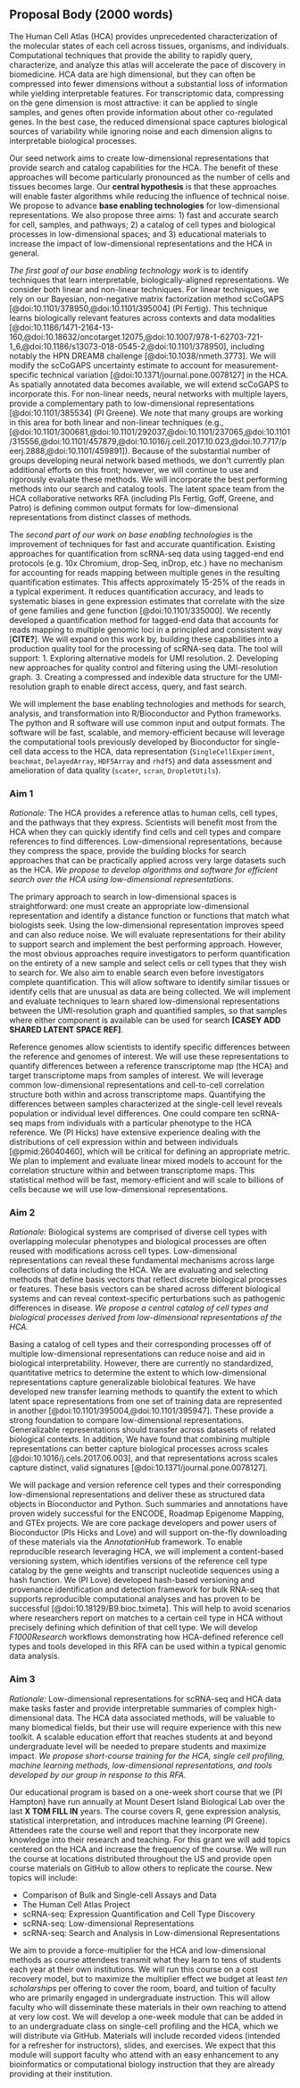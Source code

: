 
## Proposal Body (2000 words)

The Human Cell Atlas (HCA) provides unprecedented characterization of the
molecular states of each cell across tissues, organisms, and individuals.
Computational techniques that provide the ability to rapidly query,
characterize, and analyze this atlas will accelerate the pace of discovery in
biomedicine. HCA data are high dimensional, but they can often be compressed
into fewer dimensions without a substantial loss of information while yielding
interpretable features. For transcriptomic data, compressing on the gene
dimension is most attractive: it can be applied to single samples, and genes
often provide information about other co-regulated genes. In the best case, the
reduced dimensional space captures biological sources of variability while
ignoring noise and each dimension aligns to interpretable biological processes.

Our seed network aims to create low-dimensional representations that provide
search and catalog capabilities for the HCA. The benefit of these approaches
will become particularly pronounced as the number of cells and tissues becomes
large. Our **__central hypothesis__** is that these approaches will enable
faster algorithms while reducing the influence of technical noise. We propose to
advance **__base enabling technologies__** for low-dimensional representations.
We also propose three aims: 1) fast and accurate search for cell, samples, and
pathways; 2) a catalog of cell types and biological processes in low-dimensional
spaces; and 3) educational materials to increase the impact of low-dimensional
representations and the HCA in general.

*The first goal of our base enabling technology work* is to identify techniques
that learn interpretable, biologically-aligned representations. We consider both
linear and non-linear techniques. For linear techniques, we rely on our Bayesian,
non-negative matrix factorization method scCoGAPS
[@doi:10.1101/378950,@doi:10.1101/395004] (PI Fertig). This technique learns
biologically relevant features across contexts and data modalities
[@doi:10.1186/1471-2164-13-160,@doi:10.18632/oncotarget.12075,@doi:10.1007/978-1-62703-721-1_6,@doi:10.1186/s13073-018-0545-2,@doi:10.1101/378950],
including notably the HPN DREAM8 challenge [@doi:10.1038/nmeth.3773]. We will
modify the scCoGAPS uncertainty estimate to account for measurement-specific
technical variation [@doi:10.1371/journal.pone.0078127] in the HCA. As spatially
annotated data becomes available, we will extend scCoGAPS to incorporate this.
For non-linear needs, neural networks with multiple layers, provide a
complementary path to low-dimensional representations [@doi:10.1101/385534] (PI
Greene). We note that many groups are working in this area for both linear and
non-linear techniques (e.g.,
[@doi:10.1101/300681,@doi:10.1101/292037,@doi:10.1101/237065,@doi:10.1101/315556,@doi:10.1101/457879,@doi:10.1016/j.cell.2017.10.023,@doi:10.7717/peerj.2888,@doi:10.1101/459891]).
Because of the substantial number of groups developing neural network based
methods, we don't currently plan additional efforts on this front; however, we
will continue to use and rigorously evaluate these methods. We will incorporate
the best performing methods into our search and catalog tools. The latent space
team from the HCA collaborative networks RFA (including PIs Fertig, Goff,
Greene, and Patro) is defining common output formats for low-dimensional
representations from distinct classes of methods.

The *second part of our work on base enabling technologies* is the improvement
of techniques for fast and accurate quantification. Existing approaches for
quantification from scRNA-seq data using tagged-end end protocols (e.g. 10x
Chromium, drop-Seq, inDrop, etc.) have no mechanism for accounting for reads
mapping between multiple genes in the resulting quantification estimates. This
affects approximately 15-25% of the reads in a typical experiment. It reduces
quantification accuracy, and leads to systematic biases in gene expression
estimates that correlate with the size of gene families and gene function
[@doi:10.1101/335000]. We recently developed a quantification method for
tagged-end data that accounts for reads mapping to multiple genomic loci in a
principled and consistent way [**CITE?**].  We will expand on this work by,
building these capabilities into a production quality tool for the processing of
scRNA-seq data. The tool will support: 1. Exploring alternative models for UMI
resolution. 2. Developing new approaches for quality control and filtering using
the UMI-resolution graph. 3. Creating a compressed and indexible data structure
for the UMI-resolution graph to enable direct access, query, and fast search.

We will implement the base enabling technologies and methods for search,
analysis, and transformation into R/Bioconductor and Python frameworks. The
python and R software will use common input and output formats. The software
will be fast, scalable, and memory-efficient because will leverage the
computational tools previously developed by Bioconductor for single-cell data
access to the HCA, data representation (`SingleCellExperiment`, `beachmat`,
`DelayedArray`, `HDF5Array` and `rhdf5`) and data assessment and amelioration of
data quality (`scater`, `scran`, `DropletUtils`).

### Aim 1

*Rationale:* The HCA provides a reference atlas to human cells, cell types, and
the pathways that they express. Scientists will benefit most from the HCA when
they can quickly identify find cells and cell types and compare references to
find differences. Low-dimensional representations, because they compress the
space, provide the building blocks for search approaches that can be practically
applied across very large datasets such as the HCA. *We propose to develop
algorithms and software for efficient search over the HCA using low-dimensional
representations.*

The primary approach to search in low-dimensional spaces is straightforward: one
must create an appropriate low-dimensional representation and identify a
distance function or functions that match what biologists seek. Using the
low-dimensional representation improves speed and can also reduce noise. We will
evaluate representations for their ability to support search and implement the
best performing approach. However, the most obvious approaches require
investigators to perform quantification on the entirety of a new sample and
select cells or cell types that they wish to search for. We also aim to enable
search even before investigators complete quantification. This will allow
software to identify similar tissues or identify cells that are unusual as data
are being collected. We will implement and evaluate techniques to learn shared
low-dimensional representations between the UMI-resolution graph and quantified
samples, so that samples where either component is available can be used for
search **[CASEY ADD SHARED LATENT SPACE REF]**.

Reference genomes allow scientists to identify specific differences between the
reference and genomes of interest. We will use these representations to quantify
differences between a reference transcriptome map (the HCA) and target
transcriptome maps from samples of interest. We will leverage common
low-dimensional representations and cell-to-cell correlation structure both
within and across transcriptome maps. Quantifying the differences between
samples characterized at the single-cell level reveals population or individual
level differences. One could compare ten scRNA-seq maps from individuals with a
particular phenotype to the HCA reference. We (PI Hicks) have extensive
experience dealing with the distributions of cell expression within and between
individuals [@pmid:26040460], which will be critical for defining an appropriate
metric. We plan to implement and evaluate linear mixed models to account for the
correlation structure within and between transcriptome maps. This statistical
method will be fast, memory-efficient and will scale to billions of cells
because we will use low-dimensional representations.

### Aim 2

*Rationale:* Biological systems are comprised of diverse cell types with
overlapping molecular phenotypes and biological processes are often reused with
modifications across cell types. Low-dimensional representations can reveal
these fundamental mechanisms across large collections of data including the HCA.
We are evaluating and selecting methods that define basis vectors that reflect
discrete biological processes or features. These basis vectors can be shared
across different biological systems and can reveal context-specific
perturbations such as pathogenic differences in disease. *We propose a central
catalog of cell types and biological processes derived from low-dimensional
representations of the HCA.*

Basing a catalog of cell types and their corresponding processes off of multiple
low-dimensional representations can reduce noise and aid in biological
interpretability. However, there are currently no standardized, quantitative
metrics to determine the extent to which low-dimensional representations capture
generalizable biolobical features. We have developed new transfer learning
methods to quantify the extent to which latent space representations from one
set of training data are represented in another
[@doi:10.1101/395004,@doi:10.1101/395947]. These provide a strong foundation to
compare low-dimensional representations. Generalizable representations should
transfer across datasets of related biological contexts. In addition, We have
found that combining multiple representations can better capture biological
processes across scales [@doi:10.1016/j.cels.2017.06.003], and that
representations across scales capture distinct, valid signatures
[@doi:10.1371/journal.pone.0078127].

We will package and version reference cell types and their corresponding
low-dimensional representations and deliver these as structured data objects in
Bioconductor and Python. Such summaries and annotations have proven widely
successful for the ENCODE, Roadmap Epigenome Mapping, and GTEx projects. We are
core package developers and power users of Bioconductor (PIs Hicks and Love) and
will support on-the-fly downloading of these materials via the *AnnotationHub*
framework. To enable reproducible research leveraging HCA, we will implement a
content-based versioning system, which identifies versions of the reference cell
type catalog by the gene weights and transcript nucleotide sequences using a
hash function. We (PI Love) developed hash-based versioning and provenance
identification and detection framework for bulk RNA-seq that supports
reproducible computational analyses and has proven to be successful
[@doi:10.18129/B9.bioc.tximeta]. This will help to avoid scenarios where
researchers report on matches to a certain cell type in HCA without precisely
defining which definition of that cell type. We will develop *F1000Research*
workflows demonstrating how HCA-defined reference cell types and tools developed
in this RFA can be used within a typical genomic data analysis.

### Aim 3

*Rationale:* Low-dimensional representations for scRNA-seq and HCA data make
tasks faster and provide interpretable summaries of complex high-dimensional
data. The HCA data associated methods, will be valuable to many biomedical
fields, but their use will require experience with this new toolkit. A scalable
education effort that reaches students at and beyond undergraduate level will be
needed to prepare students and maximize impact. *We propose short-course
training for the HCA, single cell profiling, machine learning methods,
low-dimensional representations, and tools developed by our group in response to
this RFA.*

Our educational program is based on a one-week short course that we (PI Hampton)
have run annually at Mount Desert Island Biological Lab over the last **X TOM
FILL IN** years. The course covers R, gene expression analysis, statistical
interpretation, and introduces machine learning (PI Greene). Attendees rate the
course well and report that they incorporate new knowledge into their research
and teaching. For this grant we will add topics centered on the HCA and increase
the frequency of the course. We will run the course at locations distributed
throughout the US and provide open course materials on GitHub to allow others to
replicate the course. New topics will include:

- Comparison of Bulk and Single-cell Assays and Data
- The Human Cell Atlas Project
- scRNA-seq: Expression Quantification and Cell Type Discovery
- scRNA-seq: Low-dimensional Representations
- scRNA-seq: Search and Analysis in Low-dimensional Representations

We aim to provide a force-multiplier for the HCA and low-dimensional methods as
course attendees transmit what they learn to tens of students each year at their
own institutions. We will run this course on a cost recovery model, but to
maximize the multiplier effect we budget at least *ten scholarships* per
offering to cover the room, board, and tuition of faculty who are primarily
engaged in undergraduate instruction. This will allow faculty who will
disseminate these materials in their own reaching to attend at very low cost. We
will develop a one-week module that can be added in to an undergraduate class on
single-cell profiling and the HCA, which we will distribute via GitHub.
Materials will include recorded videos (intended for a refresher for
instructors), slides, and exercises. We expect that this module will support
faculty who attend with an easy enhancement to any bioinformatics or
computational biology instruction that they are already providing at their
institution.
